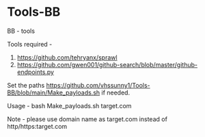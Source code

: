 # Tools-BB
BB - tools

Tools required -
1) https://github.com/tehryanx/sprawl
2) https://github.com/gwen001/github-search/blob/master/github-endpoints.py

Set the paths https://github.com/vhssunny1/Tools-BB/blob/main/Make_payloads.sh if needed.

Usage - bash Make_payloads.sh target.com 

Note - please use domain name as target.com instead of http/https:target.com


